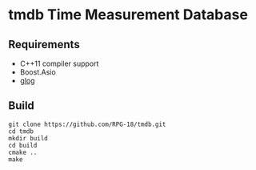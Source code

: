 # tmdb Time Measurement Database


## Requirements

* C++11 compiler support
* Boost.Asio
* [glog](https://code.google.com/p/google-glog/)

## Build

    git clone https://github.com/RPG-18/tmdb.git
    cd tmdb
    mkdir build
    cd build
    cmake ..
    make